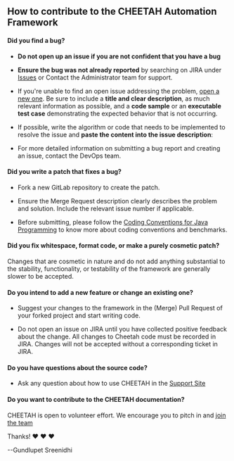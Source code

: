 ## How to contribute to the CHEETAH Automation Framework

#### **Did you find a bug?**

* **Do not open up an issue if you are not confident that you have a bug**

* **Ensure the bug was not already reported** by searching on JIRA under [Issues](https://jira.sreenidhi-gsd.com/projects/CHEETAH/issues) or Contact the Administrator team for support.

* If you're unable to find an open issue addressing the problem, [open a new one](https://jira.sreenidhi-gsd.com/projects/CHEETAH). Be sure to include a **title and clear description**, as much relevant information as possible, and a **code sample** or an **executable test case** demonstrating the expected behavior that is not occurring.

* If possible, write the algorithm or code that needs to be implemented to resolve the issue and **paste the content into the issue description**:
  
* For more detailed information on submitting a bug report and creating an issue, contact the DevOps team.

#### **Did you write a patch that fixes a bug?**

* Fork a new GitLab repository to create the patch.

* Ensure the Merge Request description clearly describes the problem and solution. Include the relevant issue number if applicable.

* Before submitting, please follow the [Coding Conventions for Java Programming](http://www.oracle.com/technetwork/java/codeconvtoc-136057.html) to know more about coding conventions and benchmarks.

#### **Did you fix whitespace, format code, or make a purely cosmetic patch?**

Changes that are cosmetic in nature and do not add anything substantial to the stability, functionality, or testability of the framework are generally slower to be accepted.

#### **Do you intend to add a new feature or change an existing one?**

* Suggest your changes to the framework in the (Merge) Pull Request of your forked project and start writing code.

* Do not open an issue on JIRA until you have collected positive feedback about the change. All changes to Cheetah code must be recorded in JIRA. Changes will not be accepted without a corresponding ticket in JIRA.

#### **Do you have questions about the source code?**

* Ask any question about how to use CHEETAH in the [Support Site](https://confluence.sreenidhi-gsd.com/display/CHEETAH)

#### **Do you want to contribute to the CHEETAH documentation?**

CHEETAH is open to volunteer effort. We encourage you to pitch in and [join the team](https://confluence.sreenidhi-gsd.com/display/CHEETAH)

Thanks! :heart: :heart: :heart:

--Gundlupet Sreenidhi
